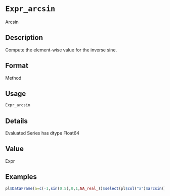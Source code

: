 # `Expr_arcsin`

Arcsin


## Description

Compute the element-wise value for the inverse sine.


## Format

Method


## Usage

```r
Expr_arcsin
```


## Details

Evaluated Series has dtype Float64


## Value

Expr


## Examples

```r
pl$DataFrame(a=c(-1,sin(0.5),0,1,NA_real_))$select(pl$col("a")$arcsin())
```


